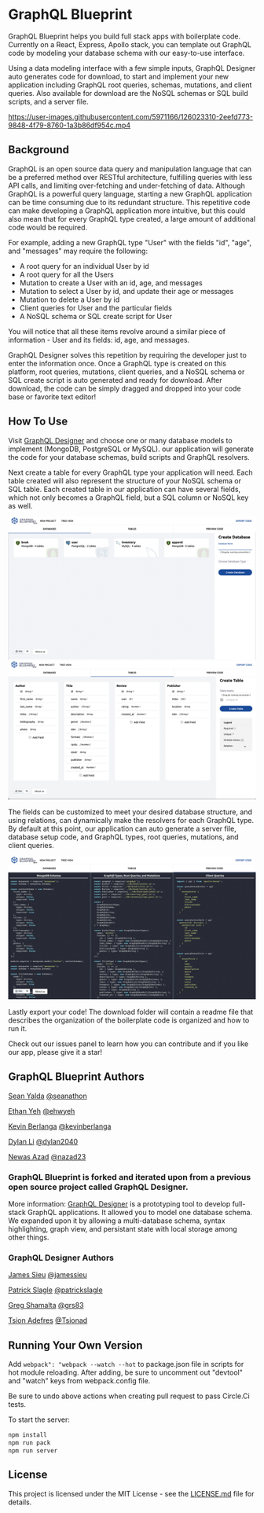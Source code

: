 # GraphQL Blueprint

GraphQL Blueprint helps you build full stack apps with boilerplate code. Currently on a React, Express, Apollo stack, you can template out GraphQL code by modeling your database schema with our easy-to-use interface.

Using a data modeling interface with a few simple inputs, GraphQL Designer auto generates code for download, to start and implement your new application including GraphQL root queries, schemas, mutations, and client queries. Also available for download are the NoSQL schemas or SQL build scripts, and a server file.


https://user-images.githubusercontent.com/5971166/126023310-2eefd773-9848-4f79-8760-1a3b86df954c.mp4


## Background

GraphQL is an open source data query and manipulation language that can be a preferred method over RESTful architecture, fulfilling queries with less API calls, and limiting over-fetching and under-fetching of data. Although GraphQL is a powerful query language, starting a new GraphQL application can be time consuming due to its redundant structure. This repetitive code can make developing a GraphQL application more intuitive, but this could also mean that for every GraphQL type created, a large amount of additional code would be required.

For example, adding a new GraphQL type "User" with the fields "id", "age", and "messages" may require the following:
- A root query for an individual User by id
- A root query for all the Users
- Mutation to create a User with an id, age, and messages
- Mutation to select a User by id, and update their age or messages
- Mutation to delete a User by id
- Client queries for User and the particular fields
- A NoSQL schema or SQL create script for User

You will notice that all these items revolve around a similar piece of information - User and its fields: id, age, and messages.

GraphQL Designer solves this repetition by requiring the developer just to enter the information once. Once a GraphQL type is created on this platform, root queries, mutations, client queries, and a NoSQL schema or SQL create script is auto generated and ready for download. After download, the code can be simply dragged and dropped into your code base or favorite text editor!

## How To Use

Visit [GraphQL Designer](http://graphqldesigner.com/) and choose one or many database models to implement (MongoDB, PostgreSQL or MySQL). our application will generate the code for your database schemas, build scripts and GraphQL resolvers.

Next create a table for every GraphQL type your application will need. Each table created will also represent the structure of your NoSQL schema or SQL table. Each created table in our application can have several fields, which not only becomes a GraphQL field, but a SQL column or NoSQL key as well. 

![](Screenshots/Screenshot-SchemaUpdated.png)
![](Screenshots/Screenshot-TableSchemaUpdated.png)

The fields can be customized to meet your desired database structure, and using relations, can dynamically make the resolvers for each GraphQL type. By default at this point, our application can auto generate a server file, database setup code, and GraphQL types, root queries, mutations, and client queries.

![](Screenshots/Screenshot-CodeUpdated.png)

Lastly export your code! The download folder will contain a readme file that describes the organization of the boilerplate code is organized and how to run it.

Check out our issues panel to learn how you can contribute and if you like our app, please give it a star!

## GraphQL Blueprint Authors

[Sean Yalda](https://www.linkedin.com/in/sean-yalda/)
[@seanathon](https://github.com/Seanathon)

[Ethan Yeh](https://www.linkedin.com/in/ethan-yeh-171391172/)
[@ehwyeh](https://github.com/ehwyeh)

[Kevin Berlanga](https://www.linkedin.com/in/kevinberlanga/)
[@kevinberlanga](https://github.com/kevinberlanga)

[Dylan Li](https://www.linkedin.com/in/dli107/) 
[@dylan2040](https://github.com/dylan2040)

[Newas Azad](https://wwwlinkedin.com/in/newas-azad-0b0152134/) [@nazad23](https://github.com/nazad23)


### GraphQL Blueprint is forked and iterated upon from a previous open source project called GraphQL Designer. 
More information: [GraphQL Designer](http://graphqldesigner.com/) is a prototyping tool to develop full-stack GraphQL applications. It allowed you to model one database schema. We expanded upon it by allowing a multi-database schema, syntax highlighting, graph view, and persistant state with local storage among other things.

### GraphQL Designer Authors

[James Sieu](https://www.linkedin.com/in/james-sieu/) [@jamessieu](https://github.com/jamessieu)

[Patrick Slagle](https://www.linkedin.com/in/patrickslagle/) [@patrickslagle](https://github.com/patrickslagle)

[Greg Shamalta](https://www.linkedin.com/in/gregory-shamalta/) [@grs83](https://github.com/grs83)

[Tsion Adefres](https://www.linkedin.com/in/tadefres/) [@Tsionad](https://github.com/Tsionad)

## Running Your Own Version

Add `webpack": "webpack --watch --hot` to package.json file in scripts for hot module reloading. After adding, be sure to uncomment out "devtool" and "watch" keys from webpack.config file. 

Be sure to undo above actions when creating pull request to pass Circle.Ci tests.

To start the server:
```
npm install
npm run pack
npm run server
```

## License

This project is licensed under the MIT License - see the [LICENSE.md](https://github.com/GraphQL-Designer/graphqldesigner.com/blob/master/LICENSE.md) file for details.
